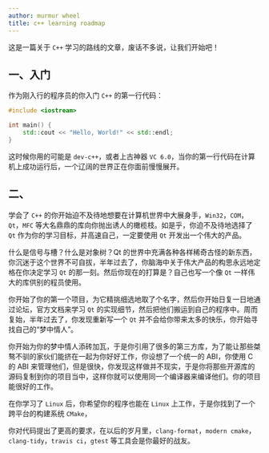 ```yaml
---
author: murmur wheel
title: c++ learning roadmap
---
```


这是一篇关于 `C++` 学习的路线的文章，废话不多说，让我们开始吧！

## 一、入门

作为刚入行的程序员的你入门 `C++` 的第一行代码：

```cpp
#include <iostream>

int main() {
    std::cout << "Hello, World!" << std::endl;
}
```

这时候你用的可能是 `dev-c++`，或者上古神器 `VC 6.0`，当你的第一行代码在计算机上成功运行后，一个辽阔的世界正在你面前慢慢展开。

## 二、

学会了 `C++` 的你开始迫不及待地想要在计算机世界中大展身手，`Win32`，`COM`，`Qt`，`MFC` 等大名鼎鼎的库向你抛出诱人的橄榄枝。如是乎，你迫不及待地选择了 `Qt` 作为你的学习目标，并高速自己，一定要使用 `Qt` 开发出一个伟大的产品。

什么是信号与槽？什么是对象树？Qt 的世界中充满各种各样稀奇古怪的新东西，你沉迷于这个世界不可自拔，半年过去了，你脑海中关于伟大产品的构思永远地定格在你决定学习 `Qt` 的那一刻。然后你现在的打算是？自己也写一个像 `Qt` 一样伟大的库供别的程员使用。

你开始了你的第一个项目，为它精挑细选地取了个名字，然后你开始日复一日地通过论坛，官方文档来学习 `Qt` 的实现细节，然后把他们搬运到自己的程序中。周而复始，半年过去了，你发现重新写一个 `Qt` 并不会给你带来太多的快乐，你开始寻找自己的“梦中情人”。

你开始为你的梦中情人添砖加瓦，于是你引用了很多的第三方库，为了能让那些桀骜不驯的家伙们能挤在一起为你好好工作，你设想了一个统一的 ABI，你使用 C 的 ABI 来管理他们，但是很快，你发现这样做并不现实，于是你将那些开源库的源码复制到你的项目当中，这样你就可以使用同一个编译器来编译他们。你的项目能很好的工作。

在你学习了 `Linux` 后，你希望你的程序也能在 `Linux` 上工作，于是你找到了一个跨平台的构建系统 `CMake`，

你对代码提出了更高的要求，在以后的岁月里，`clang-format`，`modern cmake`，`clang-tidy`，`travis ci`，`gtest` 等工具会是你最好的战友。

